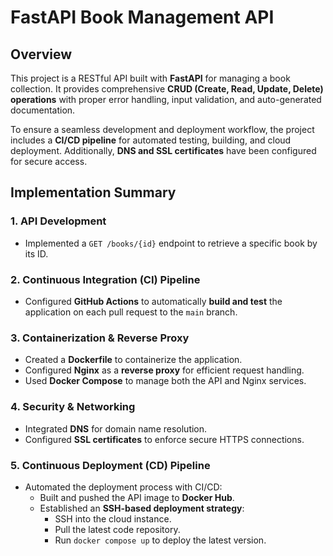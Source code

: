 # **FastAPI Book Management API**

## **Overview**

This project is a RESTful API built with **FastAPI** for managing a book collection. It provides comprehensive **CRUD (Create, Read, Update, Delete) operations** with proper error handling, input validation, and auto-generated documentation.

To ensure a seamless development and deployment workflow, the project includes a **CI/CD pipeline** for automated testing, building, and cloud deployment. Additionally, **DNS and SSL certificates** have been configured for secure access.

## **Implementation Summary**

### 1. **API Development**  
   - Implemented a `GET /books/{id}` endpoint to retrieve a specific book by its ID.  

### 2. **Continuous Integration (CI) Pipeline**  
   - Configured **GitHub Actions** to automatically **build and test** the application on each pull request to the `main` branch.

### 3. **Containerization & Reverse Proxy**  
   - Created a **Dockerfile** to containerize the application.  
   - Configured **Nginx** as a **reverse proxy** for efficient request handling.  
   - Used **Docker Compose** to manage both the API and Nginx services.

### 4. **Security & Networking**  
   - Integrated **DNS** for domain name resolution.  
   - Configured **SSL certificates** to enforce secure HTTPS connections.

### 5. **Continuous Deployment (CD) Pipeline**  
   - Automated the deployment process with CI/CD:  
     - Built and pushed the API image to **Docker Hub**.  
     - Established an **SSH-based deployment strategy**:  
       - SSH into the cloud instance.  
       - Pull the latest code repository.  
       - Run `docker compose up` to deploy the latest version.
